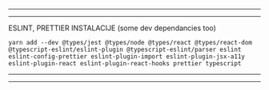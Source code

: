 ***
***

ESLINT, PRETTIER INSTALACIJE (some dev dependancies too)

`yarn add --dev @types/jest @types/node @types/react @types/react-dom @typescript-eslint/eslint-plugin @typescript-eslint/parser eslint eslint-config-prettier eslint-plugin-import eslint-plugin-jsx-a11y eslint-plugin-react eslint-plugin-react-hooks prettier typescript`

***
***
